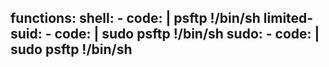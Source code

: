 functions:
  shell:
    - code: |
        psftp
        !/bin/sh
  limited-suid:
    - code: |
        sudo psftp
        !/bin/sh
  sudo:
    - code: |
        sudo psftp
        !/bin/sh
---
